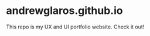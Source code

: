 andrewglaros.github.io
======================

This repo is my UX and UI portfolio website. Check it out!
